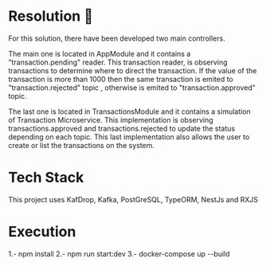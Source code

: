 # Resolution :rocket:

For this solution, there have been developed two main controllers.

The main one is located in AppModule and it contains a "transaction.pending" reader.
This transaction reader, is observing transactions to determine where to direct the transaction.
If the value of the transaction is more than 1000 then the same transaction is emited to "transaction.rejected" topic , otherwise is emited to "transaction.approved" topic.

The last one is located in TransactionsModule and it contains a simulation of Transaction Microservice.
This implementation is observing transactions.approved and transactions.rejected to update the status depending on each topic. 
This last implementation also allows the user to create or list the transactions on the system.

# Tech Stack
This project uses KafDrop, Kafka, PostGreSQL, TypeORM, NestJs and RXJS

# Execution 
1.- npm install
2.- npm run start:dev
3.- docker-compose up --build